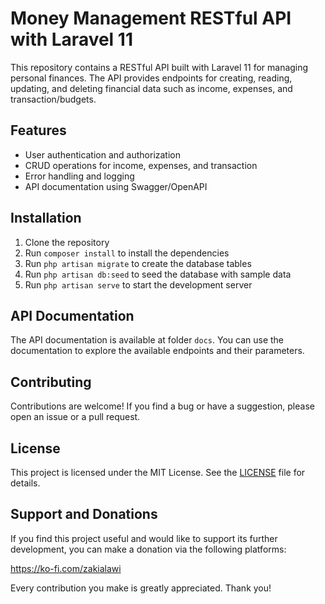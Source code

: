 # Money Management RESTful API with Laravel 11

This repository contains a RESTful API built with Laravel 11 for managing personal finances. The API provides endpoints for creating, reading, updating, and deleting financial data such as income, expenses, and transaction/budgets.

## Features

-   User authentication and authorization
-   CRUD operations for income, expenses, and transaction
-   Error handling and logging
-   API documentation using Swagger/OpenAPI

## Installation

1. Clone the repository
2. Run `composer install` to install the dependencies
3. Run `php artisan migrate` to create the database tables
4. Run `php artisan db:seed` to seed the database with sample data
5. Run `php artisan serve` to start the development server

## API Documentation

The API documentation is available at folder `docs`. You can use the documentation to explore the available endpoints and their parameters.

## Contributing

Contributions are welcome! If you find a bug or have a suggestion, please open an issue or a pull request.

## License

This project is licensed under the MIT License. See the [LICENSE](LICENSE) file for details.

## Support and Donations

If you find this project useful and would like to support its further development, you can make a donation via the following platforms:

https://ko-fi.com/zakialawi

Every contribution you make is greatly appreciated. Thank you!
